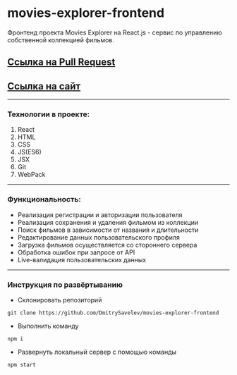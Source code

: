 # movies-explorer-frontend

Фронтенд проекта Movies Explorer на React.js - сервис по управлению собственной коллекцией фильмов.

## [Ссылка на Pull Request](https://github.com/DmitrySavelev/movies-explorer-frontend/pull/6)

## [Ссылка на сайт](http://movies.savelev.nomoredomains.rocks/movies)

---

### Технологии в проекте:

1. React
2. HTML
3. CSS
4. JS(ES6)
5. JSX
6. Git
7. WebPack

---

### Функциональность:

- Реализация регистрации и авторизации пользователя
- Реализация сохранения и удаления фильмом из коллекции
- Поиск фильмов в зависимости от названия и длительности
- Редактирование данных пользовательского профиля
- Загрузка фильмов осуществляется со стороннего сервера
- Обработка ошибок при запросе от API
- Live-валидация пользовательских данных

---

### Инструкция по развёртыванию

- Склонировать репозиторий

`git clone https://github.com/DmitrySavelev/movies-explorer-frontend`

- Выполнить команду

`npm i`

- Развернуть локальный сервер с помощью команды

`npm start`
